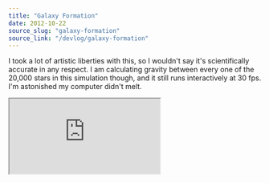 ```yaml
---
title: "Galaxy Formation"
date: 2012-10-22
source_slug: "galaxy-formation"
source_link: "/devlog/galaxy-formation"
---
```

I took a lot of artistic liberties with this, so I wouldn't say it's scientifically accurate in any respect. I am calculating gravity between every one of the 20,000 stars in this simulation though, and it still runs interactively at 30 fps. I'm astonished my computer didn't melt.

<div class="experience-video">
  <iframe
    src="https://player.vimeo.com/video/50813593"
    title="Galaxy Formation"
    allow="autoplay; fullscreen; picture-in-picture"
    allowfullscreen
    loading="lazy"
  ></iframe>
</div>
